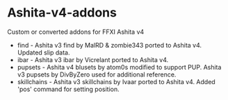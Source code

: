# Ashita-v4-addons
Custom or converted addons for FFXI Ashita v4

- find - Ashita v3 find by MalRD & zombie343 ported to Ashita v4. Updated slip data.
- ibar - Ashita v3 ibar by Vicrelant ported to Ashita v4.
- pupsets - Ashita v4 blusets by atom0s modified to support PUP. Ashita v3 pupsets by DivByZero used for additional reference.
- skillchains - Ashita v3 skillchains by Ivaar ported to Ashita v4. Added 'pos' command for setting position.
